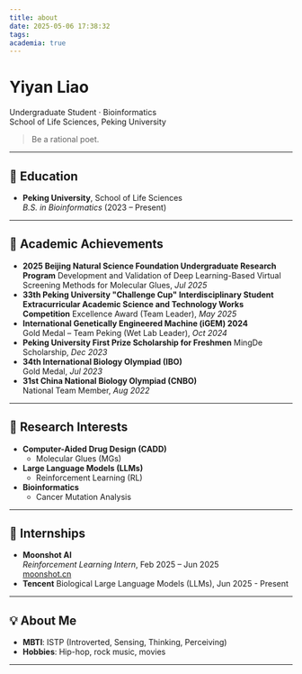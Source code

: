```yaml
---
title: about
date: 2025-05-06 17:38:32
tags:
academia: true
---
```


# **Yiyan Liao**

Undergraduate Student · Bioinformatics  
School of Life Sciences, Peking University

> Be a rational poet.

---

## 🧬 Education

- **Peking University**, School of Life Sciences  
  *B.S. in Bioinformatics* (2023 – Present)

---

## 🏅 Academic Achievements
- **2025 Beijing Natural Science Foundation Undergraduate Research Program**
  Development and Validation of Deep Learning-Based Virtual Screening Methods for Molecular Glues, *Jul 2025*
- **33th Peking University "Challenge Cup" Interdisciplinary Student Extracurricular Academic Science and Technology Works Competition**
  Excellence Award (Team Leader), *May 2025*
- **International Genetically Engineered Machine (iGEM) 2024**  
  Gold Medal – Team Peking (Wet Lab Leader), *Oct 2024*
- **Peking University First Prize Scholarship for Freshmen**
   MingDe Scholarship, *Dec 2023*
- **34th International Biology Olympiad (IBO)**  
  Gold Medal, *Jul 2023*
- **31st China National Biology Olympiad (CNBO)**  
  National Team Member, *Aug 2022*

---

## 🔬 Research Interests

- **Computer-Aided Drug Design (CADD)**
  - Molecular Glues (MGs)
- **Large Language Models (LLMs)**
  - Reinforcement Learning (RL)
- **Bioinformatics**
  - Cancer Mutation Analysis

---

## 💼 Internships

- **Moonshot AI**  
  *Reinforcement Learning Intern*, Feb 2025 – Jun 2025  
  [moonshot.cn](https://www.moonshot.cn)
- **Tencent**
  Biological Large Language Models (LLMs), Jun 2025 - Present

---

## 💡 About Me

- **MBTI**: ISTP (Introverted, Sensing, Thinking, Perceiving)
- **Hobbies**: Hip-hop, rock music, movies

---


